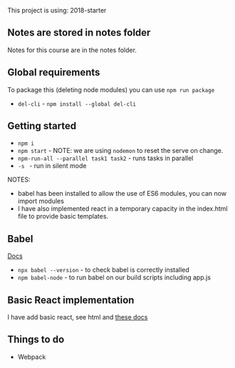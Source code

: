 This project is using: 2018-starter

## Notes are stored in notes folder
Notes for this course are in the notes folder.


## Global requirements
To package this (deleting node modules) you can use `npm run package`
- `del-cli` - `npm install --global del-cli`


## Getting started
- `npm i`
- `npm start` - NOTE: we are using `nodemon` to reset the serve on change.
- `npm-run-all --parallel task1 task2` - runs tasks in parallel
- `-s ` - run in silent mode

NOTES:
- babel has been installed to allow the use of ES6 modules, you can now import modules
- I have also implemented react in a temporary capacity in the index.html file to provide basic templates.


## Babel 
[Docs](https://babeljs.io/docs/en/babel-cli)
- `npx babel --version` - to check babel is correctly installed
- `npm babel-node` - to run babel on our build scripts including app.js

## Basic React implementation 
I have add basic react, see html and [these docs](https://reactjs.org/docs/add-react-to-a-website.html)




## Things to do
- Webpack
